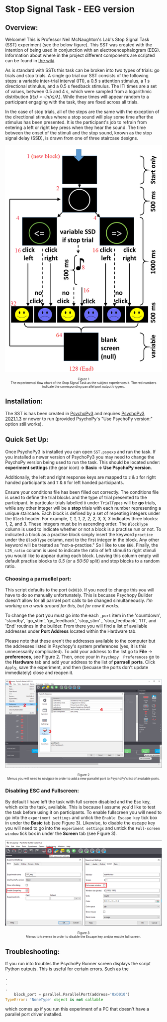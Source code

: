 # Stop Signal Task - EEG version
## Overview:
Welcome! This is Professor Neil McNaughton's Lab's Stop Signal Task (SST) 
experiment (see the below figure). This SST was created with the intention of 
being used in conjunction with an electroencephalogram (EEG). 
Information about where in the project different components are scripted 
can be found in [the wiki](https://github.com/Neil-McNaughton-Lab/EEG-StopSignalTask/wiki).

As is standard with SSTs this task can be broken into two types of trials: 
go trials and stop trials. A single go trial our SST consists of the 
following steps: a variable inter-trial interval (ITI), a 0.5 s attention 
stimulus, a 1 s directional stimulus, and a 0.5 s feedback stimulus. The ITI 
times are a set of values, between 0.5 and 4 s, which were sampled from a 
logarithmic distribution (*t(x) = -ln(x)/λ*). While these times will appear 
random to a participant engaging with the task, they are fixed across all 
trials. 

In the case of stop trials, all of the steps are the same with the exception
of the directional stimulus where a stop sound will play some time after the 
stimulus has been presented. It is the participant's job to refrain from 
entering a left or right key press when they hear the sound. The time between 
the onset of the stimuli and the stop sound, known as the stop signal delay 
(SSD), is drawn from one of three staircase designs.

![SST Flowchart](doc/figures/SST_flow_2021-07-20.png?raw=true "SST flowchart")
<p align="center" style="font-size:10px">
    Figure 1<br />  
    The experimental flow chart of the Stop Signal Task as the subject 
    experiences it. The red numbers indicate the corresponding parrallel port 
    output triggers.
</p>


## Installation:
The SST is has been created in [PsychoPy3](https://www.psychopy.org/) 
and requires [PsychoPy3 2021.1.3](https://github.com/psychopy/psychopy/releases) 
or newer to run (provided PsychoPy's "Use PsychoPy version:" option still works).

## Quick Set Up:
Once PsychoPy3 is installed you can open `SST.psyexp` and run the task. If you 
installed a newer version of PsychoPy3 you may need to change the PsychoPy 
version being used to run the task. This should be located under: 
__experiment settings__ (the gear icon) __-> Basic -> Use PsychoPy version__.

Additionally, the left and right response keys are mapped to `2` & `3` for 
right handed participants and `7` & `8` for left handed participants. 
<!---These can be changed in the code if necessary (see wiki [link]).--->

Ensure your conditions file has been filled out correctly. 
The conditions file is used to define the trial blocks and the type of trial 
presented to the participant. In particular trials labelled `0` under 
`TrialTypes` will be __go__ trials, while any other integer will be a __stop__ 
trials with each number representing a unique staircase. Each block is defined 
by a set of repeating integers under the `Block` header. For example, 
*1, 1, 1, 2, 2, 2, 3, 3, 3* indicates three blocks: 1, 2, and 3. These integers 
must be in ascending order. The `BlockType` column is used to indicate whether 
or not a block is a practise run or not. To indicated a block as a practise 
block simply insert the keyword `practice` under the `BlockType` column, 
next to the first integer in the block. Any other keyword will be treated as 
"not-a-practise." So I like to use `EEG`. Finally, the `L2R_ratio` column is 
used to indicate the ratio of left stimuli to right stimuli you would like to 
appear during each block. Leaving this column empty will default practise 
blocks to *0.5* (or a *50:50* split) and stop blocks to a random ratio.


### Choosing a parraellel port:
This script defaults to the port `0xD010`. If you need to change this you will
have to do so manually unfortunately. This is becuase Psychopy Builder 
doesn't allow for all parrael port calls to be changed simultaneously. 
*I'm working on a work around for this, but for now it works.*

To change the port you must go into the each `_port` item in the 'countdown',
'standby', 'go_stim', 'go_feedback', 'stop_stim' , 'stop_feedback', 'ITI', and 
'End' routines in the builder. From there you will find a list of available 
addresses under  __Port Address__ located within the Hardware tab. 

Please note that these aren't the addresses available to the computer but the 
addresses listed in Psychopy's system preferences (yes, it is this 
unnecessarily complicated). To add your address to the list go to 
__File__ -> __preferences__, see Figure 2. Then, once your in `Psychopy 
Preferences` go to the __Hardware__ tab and add your address to the list of
__parraell ports__. Click `Apply`, save the experiment, and then (becuase the 
ports don't update immediately) close and reopen it.

![Change parraellel port](doc/figures/change_parrallel_port.png?raw=true "Change parraellel port")
<p align="center" style="font-size:10px">
    Figure 2<br />  
    Menus you will need to navigate in order to add a new parrallel port to 
    PsychoPy's list of available ports.
</p>


### Disabling ESC and Fullscreen:
By default I have left the task with full screen disabled and the Esc key, 
which exits the task, available. This is because I assume you'd like to test 
the task before using it on participants. 
To enable fullscreen you will need to go into the `experiment settings` and 
untick the `Enable Escape key` tick box in under the __Basic__ tab (see 
Figure 3). Likewise, to disable the escape key you will need to go into the 
`experiment settings` and untick the `Full-screen window` tick box in under the 
__Screen__ tab (see Figure 3).

![DisableFSandESC](doc/figures/DisableFSandESC.png?raw=true "Disable Fullscreen and ESC key")
<p align="center" style="font-size:10px">
    Figure 3<br />  
    Menus to traverse in order to disable the Escape key and/or enable full 
    screen.
</p>


## Troubleshooting:
If you run into troubles the PsychoPy Runner screen displays the script Python 
outputs. This is useful for certain errors. Such as the 
```python
.
.
.
    block_port = parallel.ParallelPort(address='0xD010')
TypeError: 'NoneType' object is not callable
```` 
which comes up if you run this experiment of a PC that doesn't have a parallel 
port driver installed.



